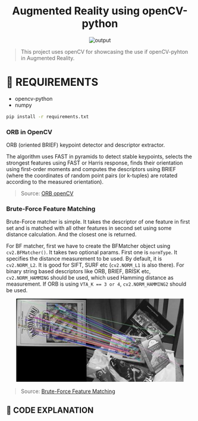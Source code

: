 <div align="center">
  <h1> Augmented Reality using openCV-python</h1>
  <img alt="output" src="assets/output.gif" />
 </div>

> This project uses openCV for showcasing the use if openCV-pyhton in Augmented Reality.


# 💾 REQUIREMENTS
+ opencv-python
+ numpy

```bash
pip install -r requirements.txt
```

### ORB in OpenCV
ORB (oriented BRIEF) keypoint detector and descriptor extractor.

The algorithm uses FAST in pyramids to detect stable keypoints, selects the strongest features using FAST or Harris response, finds their orientation using first-order moments and computes the descriptors using BRIEF (where the coordinates of random point pairs (or k-tuples) are rotated according to the measured orientation).

> Source: [ORB openCV](https://docs.opencv.org/3.4/db/d95/classcv_1_1ORB.html)

### Brute-Force Feature Matching
Brute-Force matcher is simple. It takes the descriptor of one feature in first set and is matched with all other features in second set using some distance calculation. And the closest one is returned.

For BF matcher, first we have to create the BFMatcher object using `cv2.BFMatcher()`. It takes two optional params. First one is `normType`. It specifies the distance measurement to be used. By default, it is `cv2.NORM_L2`. It is good for SIFT, SURF etc (`cv2.NORM_L1` is also there). For binary string based descriptors like ORB, BRIEF, BRISK etc, `cv2.NORM_HAMMING` should be used, which used Hamming distance as measurement. If ORB is using `VTA_K == 3 or 4`, `cv2.NORM_HAMMING2` should be used.
<div align="center">

  <img alt="BF" src="assets/bruteforce.jpg" />
 </div>
 
> Source: [Brute-Force Feature Matching](https://opencv24-python-tutorials.readthedocs.io/en/latest/py_tutorials/py_feature2d/py_matcher/py_matcher.html)






## 📝 CODE EXPLANATION


